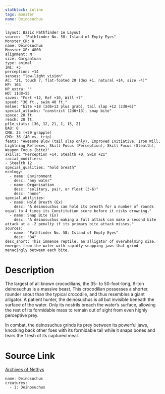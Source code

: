 ```yaml
---
statblock: inline
tags: monster
name: Deinosuchus
---
```

```statblock
layout: Basic Pathfinder 1e Layout
source:  "Pathfinder No. 58: Island of Empty Eyes"
Monster_CR: 8
name: Deinosuchus
Monster_XP: 4800
alignment: N
size: Gargantuan
type: animal
INI: +5
perception: +14
senses: "low-light vision"
AC: "21, touch 7, flat-footed 20 (dex +1, natural +14, size -4)"
HP: 104
HP_extra: ""
HD: 11d8+55
saves: "Fort +12, Ref +10, Will +7"
speed: "30 ft., swim 40 ft."
melee: "bite +18 (2d6+13 plus grab), tail slap +12 (2d8+6)"
special_attacks: "constrict (2d6+13), snap bite"
space: 20 ft.
reach: 20 ft.
pf1e_stats: [36, 12, 21, 1, 15, 2]
BAB: 8
CMB: 25 (+29 grapple)
CMD: 36 (40 vs. trip)
feats: "Awesome Blow (tail slap only), Improved Initiative, Iron Will, Lightning Reflexes, Skill Focus (Perception), Skill Focus (Stealth), Weapon Focus (bite)"
skills: "Perception +14, Stealth +0, Swim +21"
racial_modifiers:
- Stealth 12
special_qualities: "hold breath"
ecology:
  - name: Environment
    desc: "any water"
  - name: Organisation
    desc: "solitary, pair, or float (3-6)"
    desc: "none"
special_abilities:
  - name: Hold Breath (Ex)
    desc: "A deinosuchus can hold its breath for a number of rounds equal to 4 times its Constitution score before it risks drowning."
  - name: Snap Bite (Ex)
    desc: "A deinosuchus making a full attack can make a second bite attack at a -2 penalty if its primary bite attack misses."
sources:
  - name: "Pathfinder No. 58: Island of Empty Eyes"
    desc: "84"
desc_short: This immense reptile, an alligator of overwhelming size, emerges from the water with rapidly snapping jaws that grind menacingly between each bite.
```
# Description
The largest of all known crocodilians, the 35- to 50-foot-long, 6-ton deinosuchus is a massive beast. This crocodilian possesses a shorter, rounder snout than the typical crocodile, and thus resembles a giant alligator. A patient hunter, the deinosuchus is all but invisible beneath the surface of the water. Only its nostrils breach the water’s surface, allowing the rest of its formidable mass to remain out of sight from even highly perceptive prey.

In combat, the deinosuchus grinds its prey between its powerful jaws, knocking back other foes with its formidable tail while it snaps bones and tears the f lesh of its captured meal.
# Source Link
[Archives of Nethys](https://aonprd.com/MonsterDisplay.aspx?ItemName=Deinosuchus)
```encounter-table
name: Deinosuchus
creatures:
  - 1: Deinosuchus
```
